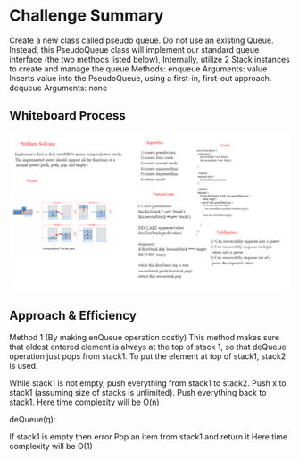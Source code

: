 # Challenge Summary
Create a new class called pseudo queue.
Do not use an existing Queue.
Instead, this PseudoQueue class will implement our standard queue interface (the two methods listed below),
Internally, utilize 2 Stack instances to create and manage the queue
Methods:
enqueue
Arguments: value
Inserts value into the PseudoQueue, using a first-in, first-out approach.
dequeue
Arguments: none



## Whiteboard Process
![stackqueue2](stackqueue2.png "Reverse")



##  Approach & Efficiency
Method 1 (By making enQueue operation costly) This method makes sure that oldest entered element is always at the top of stack 1, so that deQueue operation just pops from stack1. To put the element at top of stack1, stack2 is used.

While stack1 is not empty, push everything from stack1 to stack2.
Push x to stack1 (assuming size of stacks is unlimited).
Push everything back to stack1.
Here time complexity will be O(n)

deQueue(q): 

If stack1 is empty then error
Pop an item from stack1 and return it
Here time complexity will be O(1)